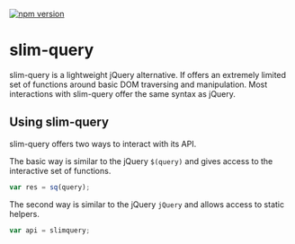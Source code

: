 [![npm version](https://badge.fury.io/js/slim-query.svg)](https://badge.fury.io/js/slim-query)
# slim-query
slim-query is a lightweight jQuery alternative. If offers an extremely limited set of functions around basic DOM traversing and manipulation. Most interactions with slim-query offer the same syntax as jQuery.

## Using slim-query
slim-query offers two ways to interact with its API.

The basic way is similar to the jQuery `$(query)` and gives access to the interactive set of functions. 
```javascript
var res = sq(query);
```
The second way is similar to the jQuery `jQuery` and allows access to static helpers.
```javascript
var api = slimquery;
```